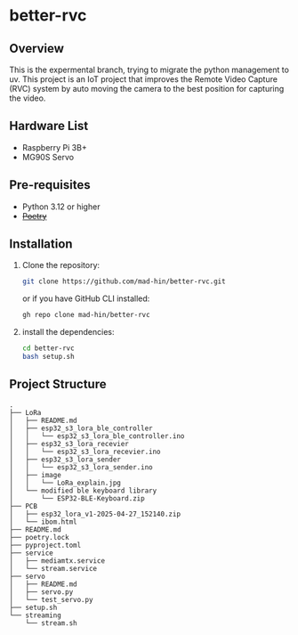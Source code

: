 # better-rvc

## Overview

This is the expermental branch, trying to migrate the python management to uv.
This project is an IoT project that improves the Remote Video Capture (RVC) system by auto moving the camera to the best position for capturing the video.

## Hardware List

- Raspberry Pi 3B+
- MG90S Servo

## Pre-requisites

- Python 3.12 or higher
- ~~[Poetry](https://python-poetry.org/docs/#installation)~~

## Installation

1. Clone the repository:

    ```BASH
    git clone https://github.com/mad-hin/better-rvc.git
    ```

    or if you have GitHub CLI installed:

    ```BASH
    gh repo clone mad-hin/better-rvc
    ```

2. install the dependencies:

    ```BASH
    cd better-rvc
    bash setup.sh
    ```

## Project Structure

``` plaintext
.
├── LoRa
│   ├── README.md
│   ├── esp32_s3_lora_ble_controller
│   │   └── esp32_s3_lora_ble_controller.ino
│   ├── esp32_s3_lora_recevier
│   │   └── esp32_s3_lora_recevier.ino
│   ├── esp32_s3_lora_sender
│   │   └── esp32_s3_lora_sender.ino
│   ├── image
│   │   └── LoRa_explain.jpg
│   └── modified ble keyboard library
│       └── ESP32-BLE-Keyboard.zip
├── PCB
│   ├── esp32_lora_v1-2025-04-27_152140.zip
│   └── ibom.html
├── README.md
├── poetry.lock
├── pyproject.toml
├── service
│   ├── mediamtx.service
│   └── stream.service
├── servo
│   ├── README.md
│   ├── servo.py
│   └── test_servo.py
├── setup.sh
└── streaming
    └── stream.sh
```
